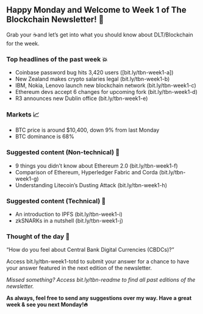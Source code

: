 ## Happy Monday and Welcome to Week 1 of The Blockchain Newsletter! 🚀

Grab your ☕and let’s get into what you should know about DLT/Blockchain for the week.

### Top headlines of the past week 💥

- Coinbase password bug hits 3,420 users ([bit.ly/tbn-week1-a])
- New Zealand makes crypto salaries legal (bit.ly/tbn-week1-b)
- IBM, Nokia, Lenovo launch new blockchain network (bit.ly/tbn-week1-c)
- Ethereum devs accept 6 changes for upcoming fork (bit.ly/tbn-week1-d)
- R3 announces new Dublin office (bit.ly/tbn-week1-e)

### Markets 📈

- BTC price is around $10,400, down 9% from last Monday 
- BTC dominance is 68%

### Suggested content (Non-technical) 📕

- 9 things you didn’t know about Ethereum 2.0 (bit.ly/tbn-week1-f)
- Comparison of Ethereum, Hyperledger Fabric and Corda (bit.ly/tbn-week1-g)
- Understanding Litecoin’s Dusting Attack (bit.ly/tbn-week1-h)

### Suggested content (Technical) 📗

- An introduction to IPFS (bit.ly/tbn-week1-i)
- zkSNARKs in a nutshell (bit.ly/tbn-week1-j)

### Thought of the day 🤔

“How do you feel about Central Bank Digital Currencies (CBDCs)?”

Access bit.ly/tbn-week1-totd to submit your answer for a chance to have your answer featured in the next edition of the newsletter.

*Missed something? Access bit.ly/tbn-readme to find all past editions of the newsletter.*

**As always, feel free to send any suggestions over my way. Have a great week & see you next Monday!🔥**
